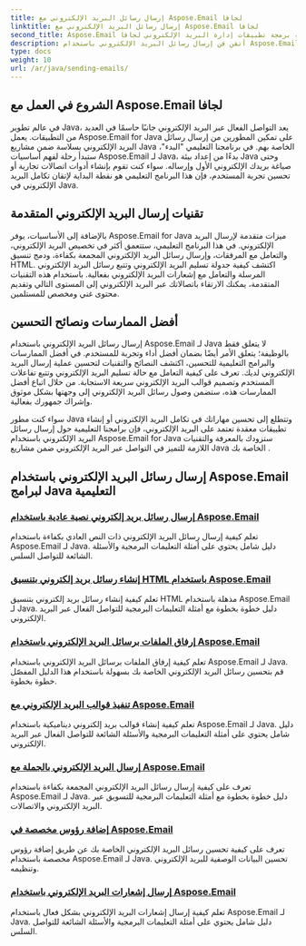 ```yaml
---
title: إرسال رسائل البريد الإلكتروني مع Aspose.Email لجافا
linktitle: إرسال رسائل البريد الإلكتروني مع Aspose.Email لجافا
second_title: Aspose.Email واجهة برمجة تطبيقات إدارة البريد الإلكتروني لجافا
description: أتقن فن إرسال رسائل البريد الإلكتروني باستخدام Aspose.Email لـ Java من خلال هذه البرامج التعليمية الشاملة. تعلم كيفية صياغة رسائل البريد الإلكتروني وإرسالها بسهولة.
type: docs
weight: 10
url: /ar/java/sending-emails/
---
```



## الشروع في العمل مع Aspose.Email لجافا

في عالم تطوير Java، يعد التواصل الفعال عبر البريد الإلكتروني جانبًا حاسمًا في العديد من التطبيقات. يعمل Aspose.Email for Java على تمكين المطورين من إرسال رسائل البريد الإلكتروني بسلاسة ضمن مشاريع Java الخاصة بهم. في برنامجنا التعليمي "البدء"، ستبدأ رحلة لفهم أساسيات Aspose.Email لـ Java، بدءًا من إعداد بيئة Java وحتى صياغة بريدك الإلكتروني الأول وإرساله. سواء كنت تقوم بإنشاء أدوات اتصالات تجارية أو تحسين تجربة المستخدم، فإن هذا البرنامج التعليمي هو نقطة البداية لإتقان تكامل البريد الإلكتروني في Java.

## تقنيات إرسال البريد الإلكتروني المتقدمة

بالإضافة إلى الأساسيات، يوفر Aspose.Email for Java ميزات متقدمة لإرسال البريد الإلكتروني. في هذا البرنامج التعليمي، ستتعمق أكثر في تخصيص البريد الإلكتروني، والتعامل مع المرفقات، وإرسال رسائل البريد الإلكتروني المجمعة بكفاءة، ودمج تنسيق HTML. اكتشف كيفية جدولة تسليم البريد الإلكتروني وتتبع رسائل البريد الإلكتروني المرسلة والتعامل مع إشعارات البريد الإلكتروني بفعالية. باستخدام هذه التقنيات المتقدمة، يمكنك الارتقاء باتصالاتك عبر البريد الإلكتروني إلى المستوى التالي وتقديم محتوى غني ومخصص للمستلمين.

## أفضل الممارسات ونصائح التحسين

إرسال رسائل البريد الإلكتروني باستخدام Aspose.Email لـ Java لا يتعلق فقط بالوظيفة؛ يتعلق الأمر أيضًا بضمان أفضل أداء وتجربة للمستخدم. في أفضل الممارسات والبرامج التعليمية للتحسين، اكتشف النصائح والتقنيات لتحسين عملية إرسال البريد الإلكتروني لديك. تعرف على كيفية التعامل مع حالة تسليم البريد الإلكتروني وتتبع تفاعلات المستخدم وتصميم قوالب البريد الإلكتروني سريعة الاستجابة. من خلال اتباع أفضل الممارسات هذه، ستضمن وصول رسائل البريد الإلكتروني إلى وجهتها بشكل موثوق وإشراك جمهورك بفعالية.

سواء كنت مطور Java وتتطلع إلى تحسين مهاراتك في تكامل البريد الإلكتروني أو إنشاء تطبيقات معقدة تعتمد على البريد الإلكتروني، فإن برامجنا التعليمية حول إرسال رسائل البريد الإلكتروني باستخدام Aspose.Email for Java ستزودك بالمعرفة والتقنيات اللازمة للتميز في التواصل عبر البريد الإلكتروني ضمن مشاريع Java الخاصة بك .

## إرسال رسائل البريد الإلكتروني باستخدام Aspose.Email لبرامج Java التعليمية
### [إرسال رسائل بريد إلكتروني نصية عادية باستخدام Aspose.Email](./sending-plain-text-emails/)
تعلم كيفية إرسال رسائل البريد الإلكتروني ذات النص العادي بكفاءة باستخدام Aspose.Email لـ Java. دليل شامل يحتوي على أمثلة التعليمات البرمجية والأسئلة الشائعة للتواصل السلس.
### [إنشاء رسائل بريد إلكتروني بتنسيق HTML باستخدام Aspose.Email](./creating-html-formatted-emails/)
تعلم كيفية إنشاء رسائل بريد إلكتروني بتنسيق HTML مذهلة باستخدام Aspose.Email لـ Java. دليل خطوة بخطوة مع أمثلة التعليمات البرمجية للتواصل الفعال عبر البريد الإلكتروني.
### [إرفاق الملفات برسائل البريد الإلكتروني باستخدام Aspose.Email](./attaching-files-to-emails-using-aspose-email/)
تعلم كيفية إرفاق الملفات برسائل البريد الإلكتروني باستخدام Aspose.Email لـ Java. قم بتحسين رسائل البريد الإلكتروني الخاصة بك بسهولة باستخدام هذا الدليل المفصّل خطوة بخطوة.
### [تنفيذ قوالب البريد الإلكتروني مع Aspose.Email](./implementing-email-templates/)
تعلم كيفية إنشاء قوالب بريد إلكتروني ديناميكية باستخدام Aspose.Email لـ Java. دليل شامل يحتوي على أمثلة التعليمات البرمجية والأسئلة الشائعة للتواصل الفعال عبر البريد الإلكتروني.
### [إرسال البريد الإلكتروني بالجملة مع Aspose.Email](./bulk-email-sending/)
تعرف على كيفية إرسال رسائل البريد الإلكتروني المجمعة بكفاءة باستخدام Aspose.Email لـ Java. دليل خطوة بخطوة مع أمثلة التعليمات البرمجية للتسويق عبر البريد الإلكتروني والاتصالات.
### [إضافة رؤوس مخصصة في Aspose.Email](./adding-custom-headers-in-aspose-email/)
تعرف على كيفية تحسين رسائل البريد الإلكتروني الخاصة بك عن طريق إضافة رؤوس مخصصة باستخدام Aspose.Email لـ Java. تحسين البيانات الوصفية للبريد الإلكتروني وتنظيمه.
### [إرسال إشعارات البريد الإلكتروني باستخدام Aspose.Email](./sending-email-notifications/)
تعلم كيفية إرسال إشعارات البريد الإلكتروني بشكل فعال باستخدام Aspose.Email لـ Java. دليل شامل يحتوي على أمثلة التعليمات البرمجية والأسئلة الشائعة للتواصل السلس.